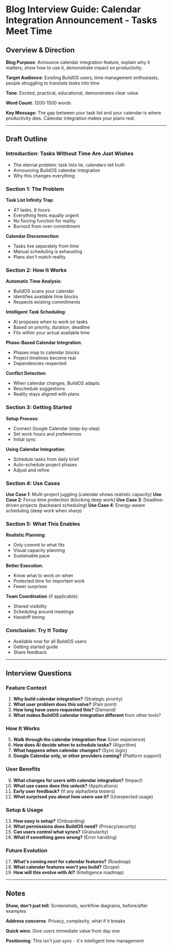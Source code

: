 # Blog Interview Guide: Calendar Integration Announcement - Tasks Meet Time

## Overview & Direction

**Blog Purpose**: Announce calendar integration feature, explain why it matters, show how to use it, demonstrate impact on productivity.

**Target Audience**: Existing BuildOS users, time management enthusiasts, people struggling to translate tasks into time

**Tone**: Excited, practical, educational, demonstrates clear value

**Word Count**: 1200-1500 words

**Key Message**: The gap between your task list and your calendar is where productivity dies. Calendar integration makes your plans real.

---

## Draft Outline

### Introduction: Tasks Without Time Are Just Wishes

- The eternal problem: task lists lie, calendars tell truth
- Announcing BuildOS calendar integration
- Why this changes everything

### Section 1: The Problem

**Task List Infinity Trap**:

- 47 tasks, 8 hours
- Everything feels equally urgent
- No forcing function for reality
- Burnout from over-commitment

**Calendar Disconnection**:

- Tasks live separately from time
- Manual scheduling is exhausting
- Plans don't match reality

### Section 2: How It Works

**Automatic Time Analysis**:

- BuildOS scans your calendar
- Identifies available time blocks
- Respects existing commitments

**Intelligent Task Scheduling**:

- AI proposes when to work on tasks
- Based on priority, duration, deadline
- Fits within your actual available time

**Phase-Based Calendar Integration**:

- Phases map to calendar blocks
- Project timelines become real
- Dependencies respected

**Conflict Detection**:

- When calendar changes, BuildOS adapts
- Reschedule suggestions
- Reality stays aligned with plans

### Section 3: Getting Started

**Setup Process**:

- Connect Google Calendar (step-by-step)
- Set work hours and preferences
- Initial sync

**Using Calendar Integration**:

- Schedule tasks from daily brief
- Auto-schedule project phases
- Adjust and refine

### Section 4: Use Cases

**Use Case 1**: Multi-project juggling (calendar shows realistic capacity)
**Use Case 2**: Focus time protection (blocking deep work)
**Use Case 3**: Deadline-driven projects (backward scheduling)
**Use Case 4**: Energy-aware scheduling (deep work when sharp)

### Section 5: What This Enables

**Realistic Planning**:

- Only commit to what fits
- Visual capacity planning
- Sustainable pace

**Better Execution**:

- Know what to work on when
- Protected time for important work
- Fewer surprises

**Team Coordination** (if applicable):

- Shared visibility
- Scheduling around meetings
- Handoff timing

### Conclusion: Try It Today

- Available now for all BuildOS users
- Getting started guide
- Share feedback

---

## Interview Questions

### Feature Context

1. **Why build calendar integration?** (Strategic priority)
2. **What user problem does this solve?** (Pain point)
3. **How long have users requested this?** (Demand)
4. **What makes BuildOS calendar integration different** from other tools?

### How It Works

5. **Walk through the calendar integration flow** (User experience)
6. **How does AI decide when to schedule tasks?** (Algorithm)
7. **What happens when calendar changes?** (Sync logic)
8. **Google Calendar only, or other providers coming?** (Platform support)

### User Benefits

9. **What changes for users with calendar integration?** (Impact)
10. **What use cases does this unlock?** (Applications)
11. **Early user feedback?** (If any alpha/beta testers)
12. **What surprised you about how users use it?** (Unexpected usage)

### Setup & Usage

13. **How easy is setup?** (Onboarding)
14. **What permissions does BuildOS need?** (Privacy/security)
15. **Can users control what syncs?** (Granularity)
16. **What if something goes wrong?** (Error handling)

### Future Evolution

17. **What's coming next for calendar features?** (Roadmap)
18. **What calendar features won't you build?** (Scope)
19. **How will this evolve with AI?** (Intelligence roadmap)

---

## Notes

**Show, don't just tell**: Screenshots, workflow diagrams, before/after examples

**Address concerns**: Privacy, complexity, what if it breaks

**Quick wins**: Give users immediate value from day one

**Positioning**: This isn't just sync - it's intelligent time management
